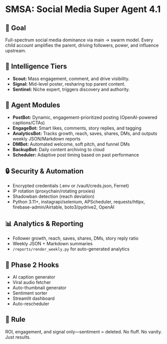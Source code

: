 # SMSA: Social Media Super Agent 4.1

## 🚀 Goal
Full-spectrum social media dominance via main → swarm model. Every child account amplifies the parent, driving followers, power, and influence upstream.

## 🧠 Intelligence Tiers
- **Scout:** Mass engagement, comment, and drive visibility.
- **Signal:** Mid-level poster, resharing top parent content.
- **Sentinel:** Niche expert, triggers discovery and authority.

## 🤖 Agent Modules
- **PostBot:** Dynamic, engagement-prioritized posting (OpenAI-powered captions/CTAs)
- **EngageBot:** Smart likes, comments, story replies, and tagging
- **AnalyticsBot:** Tracks growth, reach, saves, shares, DMs, and outputs weekly JSON/Markdown reports
- **DMBot:** Automated welcome, soft pitch, and funnel DMs
- **BackupBot:** Daily content archiving to cloud
- **Scheduler:** Adaptive post timing based on past performance

## 🔒 Security & Automation
- Encrypted credentials (.env or /vault/creds.json, Fernet)
- IP rotation (proxychain/rotating proxies)
- Shadowban detection (reach deviation)
- Python 3.11+, instagrapi/selenium, APScheduler, requests/httpx, firebase-admin/Airtable, boto3/pydrive2, OpenAI

## 📊 Analytics & Reporting
- Follower growth, reach, saves, shares, DMs, story reply ratio
- Weekly JSON + Markdown summaries
- `/reports/render_weekly.py` for auto-generated analytics

## 🧠 Phase 2 Hooks
- AI caption generator
- Viral audio fetcher
- Auto-thumbnail generator
- Sentiment sorter
- Streamlit dashboard
- Auto-rescheduler

## 🛑 Rule
ROI, engagement, and signal only—sentiment = deleted. No fluff. No vanity. Just results. 